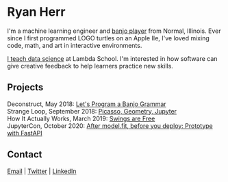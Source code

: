 # Ryan Herr

I'm a machine learning engineer and [banjo player](https://www.youtube.com/playlist?list=PLAwif0tmlJfUaGjOkqTl5RNJQLJH3798I) from Normal, Illinois. Ever since I first programmed LOGO turtles on an Apple IIe, I've loved mixing code, math, and art in interactive environments.

[I teach data science](https://youtu.be/ITypFgnIiRQ) at Lambda School. I'm interested in how software can give creative feedback to help learners practice new skills.

## Projects
Deconstruct, May 2018: [Let's Program a Banjo Grammar](https://rrherr.github.io/banjo-grammar/)  
Strange Loop, September 2018: [Picasso, Geometry, Jupyter](https://rrherr.github.io/picasso/)  
How It Actually Works, March 2019: [Swings are Free](https://www.howitactuallyworks.com/archives/swings_are_free.html)  
JupyterCon, October 2020: [After model.fit, before you deploy: Prototype with FastAPI](https://twitter.com/rrherr/status/1296182598138568704)  

## Contact
[Email](mailto:rrherr@gmail.com) \| [Twitter](https://twitter.com/rrherr) \| [LinkedIn](https://www.linkedin.com/in/ryan-herr-b5a8a77/)  
